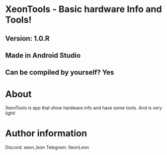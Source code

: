 # XeonTools - Basic hardware Info and Tools!

## Version: 1.0.R
## Made in Android Studio
## Can be compiled by yourself? Yes

# About

XeonTools is app that show hardware info and have some tools. And is very light!

# Author information

Discord: xeon_leon
Telegram: XeonLeon
